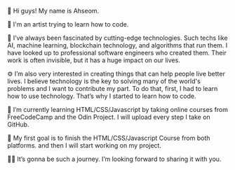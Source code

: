 👋 Hi guys! My name is Ahseom. 

👾 I'm an artist trying to learn how to code. 

🤖 I’ve always been fascinated by cutting-edge technologies. Such techs like AI, machine learning, blockchain technology, and algorithms that run them. I have looked up to professional software engineers who created them. Their work is often invisible, but it has a huge impact on our lives.

⚙️ I’m also very interested in creating things that can help people live better lives. I believe technology is the key to solving many of the world's problems and I want to contribute my part.
To do that, first, I had to learn how to use technology. That’s why I started to learn how to code. 

🤯 I’m currently learning HTML/CSS/Javascript by taking online courses from FreeCodeCamp and the Odin Project. I will upload every step I take on GitHub. 

📍 My first goal is to finish the HTML/CSS/Javascript Course from both platforms. and then I will start working on my project. 

🧗‍♀️ It’s gonna be such a journey. I’m looking forward to sharing it with you.
